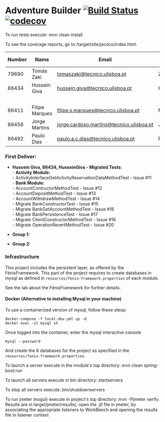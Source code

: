 # Adventure Builder [![Build Status](https://travis-ci.com/tecnico-softeng/prototype-2018.svg?token=fJ1UzWxWjpuNcHWPhqjT&branch=master)](https://travis-ci.com/tecnico-softeng/prototype-2018) [![codecov](https://codecov.io/gh/tecnico-softeng/prototype-2018/branch/master/graph/badge.svg?token=OPjXGqoNEm)](https://codecov.io/gh/tecnico-softeng/prototype-2018)


To run tests execute: mvn clean install

To see the coverage reports, go to <module name>/target/site/jacoco/index.html.


|   Number   |          Name           |            Email        |   GitHub Username  | Group |
| ---------- | ----------------------- | ----------------------- | -------------------| ----- |
| 79690     |Tomás Zaki                |tomaszaki@tecnico.ulisboa.pt|Zakovich |   1   |
| 86434     |Hussein Giva              |hussein.giva@tecnico.ulisboa.pt       | HusseinGiva |   1   |
|           |                          |                         |                    |   1   |
|86411      |Filipe Marques            |filipe.s.marques@tecnico.ulisboa.pt    | filipeom           |   2   |
|86456      |Jorge Martins                         |jorge.cardoso.martins@tecnico.ulisboa.pt                         |Jorgecmartins                    |   2   |
|86492       |Paulo Dias               |paulo.a.c.dias@tecnico.ulisboa.pt|PauloACDias |   2   |

### First Deliver:
- **Hussein Giva, 86434, HusseinGiva - Migrated Tests:**  
        - **Activity Module:**  
            - ActivityInterfaceGetActivityReservationDataMethodTest  - Issue #11  
        - **Bank Module:**  
            - AccountContructorMethodTest - Issue #12  
            - AccountDepositMethodTest - Issue #13  
            - AccountWithdrawMethodTest - Issue #14  
            - Migrate BankConstructorTest - Issue #15  
            - Migrate BankGetAccountMethodTest - Issue #16  
            - Migrate BankPersistenceTest - Issue #17  
            - Migrate ClientConstructorMethodTest - Issue #18  
            - Migrate OperationRevertMethodTest - Issue #20  

- **Group 1:**
- **Group 2:**

### Infrastructure

This project includes the persistent layer, as offered by the FénixFramework.
This part of the project requires to create databases in mysql as defined in `resources/fenix-framework.properties` of each module.

See the lab about the FénixFramework for further details.

#### Docker (Alternative to installing Mysql in your machine)

To use a containerized version of mysql, follow these stesp:

```
docker-compose -f local.dev.yml up -d
docker exec -it mysql sh
```

Once logged into the container, enter the mysql interactive console

```
mysql --password
```

And create the 6 databases for the project as specified in
the `resources/fenix-framework.properties`.

To launch a server execute in the module's top directory: mvn clean spring-boot:run

To launch all servers execute in bin directory: startservers

To stop all servers execute: bin/shutdownservers

To run jmeter (nogui) execute in project's top directory: mvn -Pjmeter verify. Results are in target/jmeter/results/, open the .jtl file in jmeter, by associating the appropriate listeners to WorkBench and opening the results file in listener context
